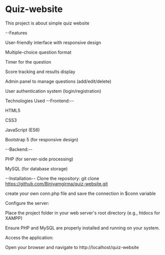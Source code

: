 # Quiz-website
This project is about simple quiz website 

--Features

User-friendly interface with responsive design

Multiple-choice question format

Timer for the question

Score tracking and results display

Admin panel to manage questions (add/edit/delete)

User authentication system (login/registration)

Technologies Used
--Frontend:--

HTML5

CSS3

JavaScript (ES6)

Bootstrap 5 (for responsive design)

--Backend:--

PHP (for server-side processing)

MySQL (for database storage)

--Installation--
Clone the repository:
git clone https://github.com/Biniyamgirma/quiz-website.git

create your own conn.php file and save the connection in $conn variable

Configure the server:

Place the project folder in your web server's root directory (e.g., htdocs for XAMPP)

Ensure PHP and MySQL are properly installed and running on your system.

Access the application:

Open your browser and navigate to http://localhost/quiz-website

